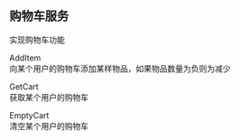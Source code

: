 ## 购物车服务
实现购物车功能  

AddItem  
向某个用户的购物车添加某样物品，如果物品数量为负则为减少  

GetCart  
获取某个用户的购物车  

EmptyCart  
清空某个用户的购物车